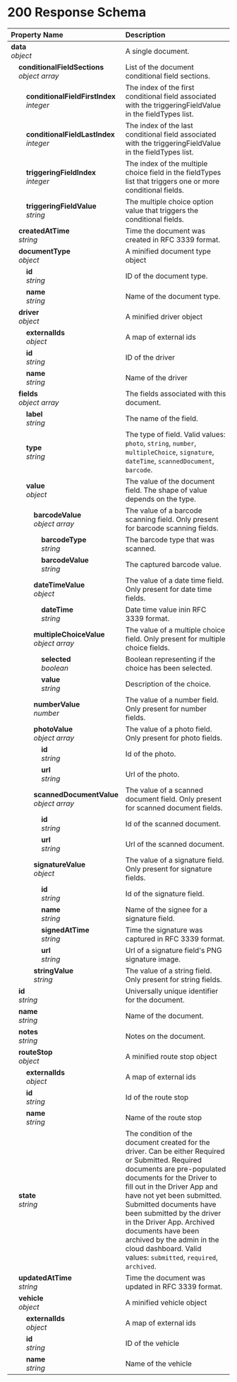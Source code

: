 # 200 Response Schema
| Property Name | Description |
| :------------ | :---------- |
| **data**<br/>_object_ | A single document. |
| **&nbsp;&nbsp;&nbsp;&nbsp;conditionalFieldSections**<br/>_&nbsp;&nbsp;&nbsp;&nbsp;object array_ | List of the document conditional field sections. |
| **&nbsp;&nbsp;&nbsp;&nbsp;&nbsp;&nbsp;&nbsp;&nbsp;conditionalFieldFirstIndex**<br/>_&nbsp;&nbsp;&nbsp;&nbsp;&nbsp;&nbsp;&nbsp;&nbsp;integer_ | The index of the first conditional field associated with the triggeringFieldValue in the fieldTypes list. |
| **&nbsp;&nbsp;&nbsp;&nbsp;&nbsp;&nbsp;&nbsp;&nbsp;conditionalFieldLastIndex**<br/>_&nbsp;&nbsp;&nbsp;&nbsp;&nbsp;&nbsp;&nbsp;&nbsp;integer_ | The index of the last conditional field associated with the triggeringFieldValue in the fieldTypes list. |
| **&nbsp;&nbsp;&nbsp;&nbsp;&nbsp;&nbsp;&nbsp;&nbsp;triggeringFieldIndex**<br/>_&nbsp;&nbsp;&nbsp;&nbsp;&nbsp;&nbsp;&nbsp;&nbsp;integer_ | The index of the multiple choice field in the fieldTypes list that triggers one or more conditional fields. |
| **&nbsp;&nbsp;&nbsp;&nbsp;&nbsp;&nbsp;&nbsp;&nbsp;triggeringFieldValue**<br/>_&nbsp;&nbsp;&nbsp;&nbsp;&nbsp;&nbsp;&nbsp;&nbsp;string_ | The multiple choice option value that triggers the conditional fields. |
| **&nbsp;&nbsp;&nbsp;&nbsp;createdAtTime**<br/>_&nbsp;&nbsp;&nbsp;&nbsp;string_ | Time the document was created in RFC 3339 format. |
| **&nbsp;&nbsp;&nbsp;&nbsp;documentType**<br/>_&nbsp;&nbsp;&nbsp;&nbsp;object_ | A minified document type object |
| **&nbsp;&nbsp;&nbsp;&nbsp;&nbsp;&nbsp;&nbsp;&nbsp;id**<br/>_&nbsp;&nbsp;&nbsp;&nbsp;&nbsp;&nbsp;&nbsp;&nbsp;string_ | ID of the document type. |
| **&nbsp;&nbsp;&nbsp;&nbsp;&nbsp;&nbsp;&nbsp;&nbsp;name**<br/>_&nbsp;&nbsp;&nbsp;&nbsp;&nbsp;&nbsp;&nbsp;&nbsp;string_ | Name of the document type. |
| **&nbsp;&nbsp;&nbsp;&nbsp;driver**<br/>_&nbsp;&nbsp;&nbsp;&nbsp;object_ | A minified driver object |
| **&nbsp;&nbsp;&nbsp;&nbsp;&nbsp;&nbsp;&nbsp;&nbsp;externalIds**<br/>_&nbsp;&nbsp;&nbsp;&nbsp;&nbsp;&nbsp;&nbsp;&nbsp;object_ | A map of external ids |
| **&nbsp;&nbsp;&nbsp;&nbsp;&nbsp;&nbsp;&nbsp;&nbsp;id**<br/>_&nbsp;&nbsp;&nbsp;&nbsp;&nbsp;&nbsp;&nbsp;&nbsp;string_ | ID of the driver |
| **&nbsp;&nbsp;&nbsp;&nbsp;&nbsp;&nbsp;&nbsp;&nbsp;name**<br/>_&nbsp;&nbsp;&nbsp;&nbsp;&nbsp;&nbsp;&nbsp;&nbsp;string_ | Name of the driver |
| **&nbsp;&nbsp;&nbsp;&nbsp;fields**<br/>_&nbsp;&nbsp;&nbsp;&nbsp;object array_ | The fields associated with this document. |
| **&nbsp;&nbsp;&nbsp;&nbsp;&nbsp;&nbsp;&nbsp;&nbsp;label**<br/>_&nbsp;&nbsp;&nbsp;&nbsp;&nbsp;&nbsp;&nbsp;&nbsp;string_ | The name of the field. |
| **&nbsp;&nbsp;&nbsp;&nbsp;&nbsp;&nbsp;&nbsp;&nbsp;type**<br/>_&nbsp;&nbsp;&nbsp;&nbsp;&nbsp;&nbsp;&nbsp;&nbsp;string_ | The type of field. Valid values: `photo`, `string`, `number`, `multipleChoice`, `signature`, `dateTime`, `scannedDocument`, `barcode`. |
| **&nbsp;&nbsp;&nbsp;&nbsp;&nbsp;&nbsp;&nbsp;&nbsp;value**<br/>_&nbsp;&nbsp;&nbsp;&nbsp;&nbsp;&nbsp;&nbsp;&nbsp;object_ | The value of the document field. The shape of value depends on the type. |
| **&nbsp;&nbsp;&nbsp;&nbsp;&nbsp;&nbsp;&nbsp;&nbsp;&nbsp;&nbsp;&nbsp;&nbsp;barcodeValue**<br/>_&nbsp;&nbsp;&nbsp;&nbsp;&nbsp;&nbsp;&nbsp;&nbsp;&nbsp;&nbsp;&nbsp;&nbsp;object array_ | The value of a barcode scanning field. Only present for barcode scanning fields. |
| **&nbsp;&nbsp;&nbsp;&nbsp;&nbsp;&nbsp;&nbsp;&nbsp;&nbsp;&nbsp;&nbsp;&nbsp;&nbsp;&nbsp;&nbsp;&nbsp;barcodeType**<br/>_&nbsp;&nbsp;&nbsp;&nbsp;&nbsp;&nbsp;&nbsp;&nbsp;&nbsp;&nbsp;&nbsp;&nbsp;&nbsp;&nbsp;&nbsp;&nbsp;string_ | The barcode type that was scanned. |
| **&nbsp;&nbsp;&nbsp;&nbsp;&nbsp;&nbsp;&nbsp;&nbsp;&nbsp;&nbsp;&nbsp;&nbsp;&nbsp;&nbsp;&nbsp;&nbsp;barcodeValue**<br/>_&nbsp;&nbsp;&nbsp;&nbsp;&nbsp;&nbsp;&nbsp;&nbsp;&nbsp;&nbsp;&nbsp;&nbsp;&nbsp;&nbsp;&nbsp;&nbsp;string_ | The captured barcode value. |
| **&nbsp;&nbsp;&nbsp;&nbsp;&nbsp;&nbsp;&nbsp;&nbsp;&nbsp;&nbsp;&nbsp;&nbsp;dateTimeValue**<br/>_&nbsp;&nbsp;&nbsp;&nbsp;&nbsp;&nbsp;&nbsp;&nbsp;&nbsp;&nbsp;&nbsp;&nbsp;object_ | The value of a date time field. Only present for date time fields. |
| **&nbsp;&nbsp;&nbsp;&nbsp;&nbsp;&nbsp;&nbsp;&nbsp;&nbsp;&nbsp;&nbsp;&nbsp;&nbsp;&nbsp;&nbsp;&nbsp;dateTime**<br/>_&nbsp;&nbsp;&nbsp;&nbsp;&nbsp;&nbsp;&nbsp;&nbsp;&nbsp;&nbsp;&nbsp;&nbsp;&nbsp;&nbsp;&nbsp;&nbsp;string_ | Date time value inin RFC 3339 format. |
| **&nbsp;&nbsp;&nbsp;&nbsp;&nbsp;&nbsp;&nbsp;&nbsp;&nbsp;&nbsp;&nbsp;&nbsp;multipleChoiceValue**<br/>_&nbsp;&nbsp;&nbsp;&nbsp;&nbsp;&nbsp;&nbsp;&nbsp;&nbsp;&nbsp;&nbsp;&nbsp;object array_ | The value of a multiple choice field. Only present for multiple choice fields. |
| **&nbsp;&nbsp;&nbsp;&nbsp;&nbsp;&nbsp;&nbsp;&nbsp;&nbsp;&nbsp;&nbsp;&nbsp;&nbsp;&nbsp;&nbsp;&nbsp;selected**<br/>_&nbsp;&nbsp;&nbsp;&nbsp;&nbsp;&nbsp;&nbsp;&nbsp;&nbsp;&nbsp;&nbsp;&nbsp;&nbsp;&nbsp;&nbsp;&nbsp;boolean_ | Boolean representing if the choice has been selected. |
| **&nbsp;&nbsp;&nbsp;&nbsp;&nbsp;&nbsp;&nbsp;&nbsp;&nbsp;&nbsp;&nbsp;&nbsp;&nbsp;&nbsp;&nbsp;&nbsp;value**<br/>_&nbsp;&nbsp;&nbsp;&nbsp;&nbsp;&nbsp;&nbsp;&nbsp;&nbsp;&nbsp;&nbsp;&nbsp;&nbsp;&nbsp;&nbsp;&nbsp;string_ | Description of the choice. |
| **&nbsp;&nbsp;&nbsp;&nbsp;&nbsp;&nbsp;&nbsp;&nbsp;&nbsp;&nbsp;&nbsp;&nbsp;numberValue**<br/>_&nbsp;&nbsp;&nbsp;&nbsp;&nbsp;&nbsp;&nbsp;&nbsp;&nbsp;&nbsp;&nbsp;&nbsp;number_ | The value of a number field. Only present for number fields. |
| **&nbsp;&nbsp;&nbsp;&nbsp;&nbsp;&nbsp;&nbsp;&nbsp;&nbsp;&nbsp;&nbsp;&nbsp;photoValue**<br/>_&nbsp;&nbsp;&nbsp;&nbsp;&nbsp;&nbsp;&nbsp;&nbsp;&nbsp;&nbsp;&nbsp;&nbsp;object array_ | The value of a photo field. Only present for photo fields. |
| **&nbsp;&nbsp;&nbsp;&nbsp;&nbsp;&nbsp;&nbsp;&nbsp;&nbsp;&nbsp;&nbsp;&nbsp;&nbsp;&nbsp;&nbsp;&nbsp;id**<br/>_&nbsp;&nbsp;&nbsp;&nbsp;&nbsp;&nbsp;&nbsp;&nbsp;&nbsp;&nbsp;&nbsp;&nbsp;&nbsp;&nbsp;&nbsp;&nbsp;string_ | Id of the photo. |
| **&nbsp;&nbsp;&nbsp;&nbsp;&nbsp;&nbsp;&nbsp;&nbsp;&nbsp;&nbsp;&nbsp;&nbsp;&nbsp;&nbsp;&nbsp;&nbsp;url**<br/>_&nbsp;&nbsp;&nbsp;&nbsp;&nbsp;&nbsp;&nbsp;&nbsp;&nbsp;&nbsp;&nbsp;&nbsp;&nbsp;&nbsp;&nbsp;&nbsp;string_ | Url of the photo. |
| **&nbsp;&nbsp;&nbsp;&nbsp;&nbsp;&nbsp;&nbsp;&nbsp;&nbsp;&nbsp;&nbsp;&nbsp;scannedDocumentValue**<br/>_&nbsp;&nbsp;&nbsp;&nbsp;&nbsp;&nbsp;&nbsp;&nbsp;&nbsp;&nbsp;&nbsp;&nbsp;object array_ | The value of a scanned document field. Only present for scanned document fields. |
| **&nbsp;&nbsp;&nbsp;&nbsp;&nbsp;&nbsp;&nbsp;&nbsp;&nbsp;&nbsp;&nbsp;&nbsp;&nbsp;&nbsp;&nbsp;&nbsp;id**<br/>_&nbsp;&nbsp;&nbsp;&nbsp;&nbsp;&nbsp;&nbsp;&nbsp;&nbsp;&nbsp;&nbsp;&nbsp;&nbsp;&nbsp;&nbsp;&nbsp;string_ | Id of the scanned document. |
| **&nbsp;&nbsp;&nbsp;&nbsp;&nbsp;&nbsp;&nbsp;&nbsp;&nbsp;&nbsp;&nbsp;&nbsp;&nbsp;&nbsp;&nbsp;&nbsp;url**<br/>_&nbsp;&nbsp;&nbsp;&nbsp;&nbsp;&nbsp;&nbsp;&nbsp;&nbsp;&nbsp;&nbsp;&nbsp;&nbsp;&nbsp;&nbsp;&nbsp;string_ | Url of the scanned document. |
| **&nbsp;&nbsp;&nbsp;&nbsp;&nbsp;&nbsp;&nbsp;&nbsp;&nbsp;&nbsp;&nbsp;&nbsp;signatureValue**<br/>_&nbsp;&nbsp;&nbsp;&nbsp;&nbsp;&nbsp;&nbsp;&nbsp;&nbsp;&nbsp;&nbsp;&nbsp;object_ | The value of a signature field. Only present for signature fields. |
| **&nbsp;&nbsp;&nbsp;&nbsp;&nbsp;&nbsp;&nbsp;&nbsp;&nbsp;&nbsp;&nbsp;&nbsp;&nbsp;&nbsp;&nbsp;&nbsp;id**<br/>_&nbsp;&nbsp;&nbsp;&nbsp;&nbsp;&nbsp;&nbsp;&nbsp;&nbsp;&nbsp;&nbsp;&nbsp;&nbsp;&nbsp;&nbsp;&nbsp;string_ | Id of the signature field. |
| **&nbsp;&nbsp;&nbsp;&nbsp;&nbsp;&nbsp;&nbsp;&nbsp;&nbsp;&nbsp;&nbsp;&nbsp;&nbsp;&nbsp;&nbsp;&nbsp;name**<br/>_&nbsp;&nbsp;&nbsp;&nbsp;&nbsp;&nbsp;&nbsp;&nbsp;&nbsp;&nbsp;&nbsp;&nbsp;&nbsp;&nbsp;&nbsp;&nbsp;string_ | Name of the signee for a signature field. |
| **&nbsp;&nbsp;&nbsp;&nbsp;&nbsp;&nbsp;&nbsp;&nbsp;&nbsp;&nbsp;&nbsp;&nbsp;&nbsp;&nbsp;&nbsp;&nbsp;signedAtTime**<br/>_&nbsp;&nbsp;&nbsp;&nbsp;&nbsp;&nbsp;&nbsp;&nbsp;&nbsp;&nbsp;&nbsp;&nbsp;&nbsp;&nbsp;&nbsp;&nbsp;string_ | Time the signature was captured in RFC 3339 format. |
| **&nbsp;&nbsp;&nbsp;&nbsp;&nbsp;&nbsp;&nbsp;&nbsp;&nbsp;&nbsp;&nbsp;&nbsp;&nbsp;&nbsp;&nbsp;&nbsp;url**<br/>_&nbsp;&nbsp;&nbsp;&nbsp;&nbsp;&nbsp;&nbsp;&nbsp;&nbsp;&nbsp;&nbsp;&nbsp;&nbsp;&nbsp;&nbsp;&nbsp;string_ | Url of a signature field's PNG signature image. |
| **&nbsp;&nbsp;&nbsp;&nbsp;&nbsp;&nbsp;&nbsp;&nbsp;&nbsp;&nbsp;&nbsp;&nbsp;stringValue**<br/>_&nbsp;&nbsp;&nbsp;&nbsp;&nbsp;&nbsp;&nbsp;&nbsp;&nbsp;&nbsp;&nbsp;&nbsp;string_ | The value of a string field. Only present for string fields. |
| **&nbsp;&nbsp;&nbsp;&nbsp;id**<br/>_&nbsp;&nbsp;&nbsp;&nbsp;string_ | Universally unique identifier for the document. |
| **&nbsp;&nbsp;&nbsp;&nbsp;name**<br/>_&nbsp;&nbsp;&nbsp;&nbsp;string_ | Name of the document. |
| **&nbsp;&nbsp;&nbsp;&nbsp;notes**<br/>_&nbsp;&nbsp;&nbsp;&nbsp;string_ | Notes on the document. |
| **&nbsp;&nbsp;&nbsp;&nbsp;routeStop**<br/>_&nbsp;&nbsp;&nbsp;&nbsp;object_ | A minified route stop object |
| **&nbsp;&nbsp;&nbsp;&nbsp;&nbsp;&nbsp;&nbsp;&nbsp;externalIds**<br/>_&nbsp;&nbsp;&nbsp;&nbsp;&nbsp;&nbsp;&nbsp;&nbsp;object_ | A map of external ids |
| **&nbsp;&nbsp;&nbsp;&nbsp;&nbsp;&nbsp;&nbsp;&nbsp;id**<br/>_&nbsp;&nbsp;&nbsp;&nbsp;&nbsp;&nbsp;&nbsp;&nbsp;string_ | Id of the route stop |
| **&nbsp;&nbsp;&nbsp;&nbsp;&nbsp;&nbsp;&nbsp;&nbsp;name**<br/>_&nbsp;&nbsp;&nbsp;&nbsp;&nbsp;&nbsp;&nbsp;&nbsp;string_ | Name of the route stop |
| **&nbsp;&nbsp;&nbsp;&nbsp;state**<br/>_&nbsp;&nbsp;&nbsp;&nbsp;string_ | The condition of the document created for the driver. Can be either Required or Submitted. Required documents are pre-populated documents for the Driver to fill out in the Driver App and have not yet been submitted. Submitted documents have been submitted by the driver in the Driver App. Archived documents have been archived by the admin in the cloud dashboard. Valid values: `submitted`, `required`, `archived`. |
| **&nbsp;&nbsp;&nbsp;&nbsp;updatedAtTime**<br/>_&nbsp;&nbsp;&nbsp;&nbsp;string_ | Time the document was updated in RFC 3339 format. |
| **&nbsp;&nbsp;&nbsp;&nbsp;vehicle**<br/>_&nbsp;&nbsp;&nbsp;&nbsp;object_ | A minified vehicle object |
| **&nbsp;&nbsp;&nbsp;&nbsp;&nbsp;&nbsp;&nbsp;&nbsp;externalIds**<br/>_&nbsp;&nbsp;&nbsp;&nbsp;&nbsp;&nbsp;&nbsp;&nbsp;object_ | A map of external ids |
| **&nbsp;&nbsp;&nbsp;&nbsp;&nbsp;&nbsp;&nbsp;&nbsp;id**<br/>_&nbsp;&nbsp;&nbsp;&nbsp;&nbsp;&nbsp;&nbsp;&nbsp;string_ | ID of the vehicle |
| **&nbsp;&nbsp;&nbsp;&nbsp;&nbsp;&nbsp;&nbsp;&nbsp;name**<br/>_&nbsp;&nbsp;&nbsp;&nbsp;&nbsp;&nbsp;&nbsp;&nbsp;string_ | Name of the vehicle |
